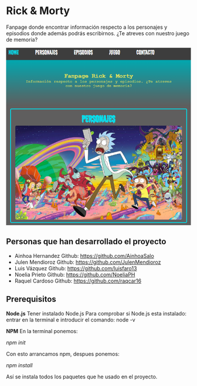 # Rick & Morty

Fanpage donde encontrar información respecto a los personajes y episodios donde además podrás escribirnos. ¿Te atreves con nuestro juego de memoria?

![Image text](./src/assets/images/HomeReadme.PNG)

## Personas que han desarrollado el proyecto

* Ainhoa Hernandez
    Github: https://github.com/AinhoaSalo
* Julen Mendioroz
    Github: https://github.com/JulenMendioroz
* Luis Vázquez
    Github: https://github.com/luisfaro13
* Noelia Prieto
    Github: https://github.com/NoeliaPH
* Raquel Cardoso
    Github: https://github.com/raqcar16

## Prerequisitos

**Node.js**
Tener instalado Node.js
Para comprobar si Node.js esta instalado:
entrar en la terminal e introducir el comando:
node -v

**NPM**
En la terminal ponemos:

*npm init*

Con esto arrancamos npm, despues ponemos:

*npm install*

Así se instala todos los paquetes que he usado en el proyecto.



